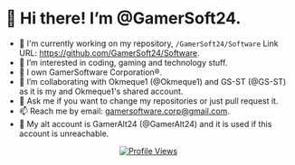 # 👋 Hi there! I’m @GamerSoft24.
- 🔭 I'm currently working on my repository, `/GamerSoft24/Software` Link URL: https://github.com/GamerSoft24/Software.
- 👀 I’m interested in coding, gaming and technology stuff.
- 🌱 I own GamerSoftware Corporation®.
- 💞️ I’m collaborating with Okmeque1 (@Okmeque1) and GS-ST (@GS-ST) as it is my and Okmeque1's shared account.
- 💬 Ask me if you want to change my repositories or just pull request it.
- 📫 Reach me by email: gamersoftware.corp@gmail.com.
- 🧾 My alt account is GamerAlt24 (@GamerAlt24) and it is used if this account is unreachable.
  
<p align="center"> 
  <a href="https://github.com/GamerSoft24">
    <img src="https://komarev.com/ghpvc/?username=GamerSoft24&color=red&style=for-the-badge" alt="Profile Views" /> 
  </a>
</p>
